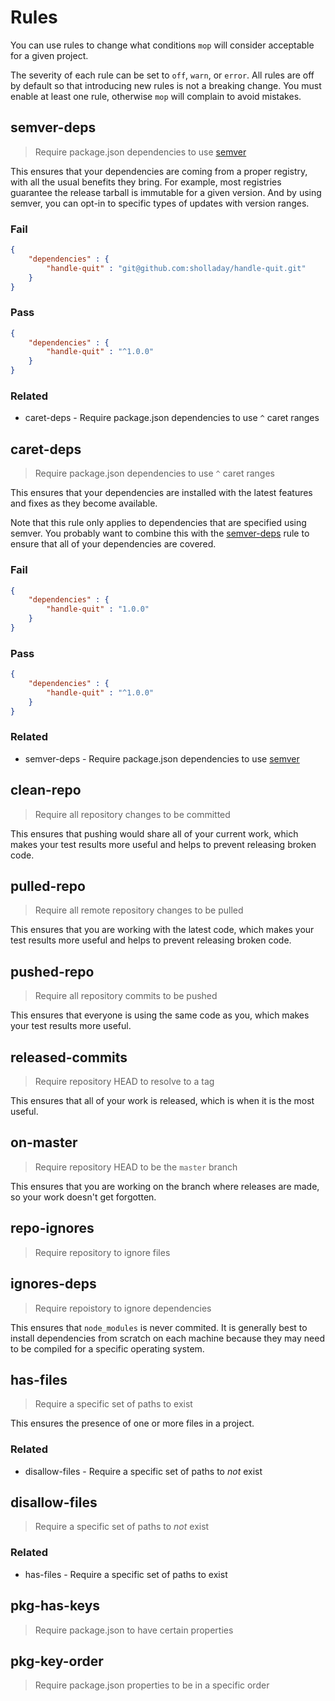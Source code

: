# Rules

You can use rules to change what conditions `mop` will consider acceptable for a given project.

The severity of each rule can be set to `off`, `warn`, or `error`. All rules are off by default so that introducing new rules is not a breaking change. You must enable at least one rule, otherwise `mop` will complain to avoid mistakes.

## semver-deps

> Require package.json dependencies to use [semver](https://docs.npmjs.com/getting-started/semantic-versioning)

This ensures that your dependencies are coming from a proper registry, with all the usual benefits they bring. For example, most registries guarantee the release tarball is immutable for a given version. And by using semver, you can opt-in to specific types of updates with version ranges.

### Fail

```json
{
    "dependencies" : {
        "handle-quit" : "git@github.com:sholladay/handle-quit.git"
    }
}
```

### Pass

```json
{
    "dependencies" : {
        "handle-quit" : "^1.0.0"
    }
}
```

### Related

 - caret-deps - Require package.json dependencies to use `^` caret ranges

## caret-deps

> Require package.json dependencies to use `^` caret ranges

This ensures that your dependencies are installed with the latest features and fixes as they become available.

Note that this rule only applies to dependencies that are specified using semver. You probably want to combine this with the [semver-deps](#semver-deps) rule to ensure that all of your dependencies are covered.

### Fail

```json
{
    "dependencies" : {
        "handle-quit" : "1.0.0"
    }
}
```

### Pass

```json
{
    "dependencies" : {
        "handle-quit" : "^1.0.0"
    }
}
```

### Related

 - semver-deps - Require package.json dependencies to use [semver](https://docs.npmjs.com/getting-started/semantic-versioning)

## clean-repo

> Require all repository changes to be committed

This ensures that pushing would share all of your current work, which makes your test results more useful and helps to prevent releasing broken code.

## pulled-repo

> Require all remote repository changes to be pulled

This ensures that you are working with the latest code, which makes your test results more useful and helps to prevent releasing broken code.

## pushed-repo

> Require all repository commits to be pushed

This ensures that everyone is using the same code as you, which makes your test results more useful.

## released-commits

> Require repository HEAD to resolve to a tag

This ensures that all of your work is released, which is when it is the most useful.

## on-master

> Require repository HEAD to be the `master` branch

This ensures that you are working on the branch where releases are made, so your work doesn't get forgotten.

## repo-ignores

> Require repository to ignore files

## ignores-deps

> Require repoistory to ignore dependencies

This ensures that `node_modules` is never commited. It is generally best to install dependencies from scratch on each machine because they may need to be compiled for a specific operating system.

## has-files

> Require a specific set of paths to exist

This ensures the presence of one or more files in a project.

### Related

 - disallow-files - Require a specific set of paths to _not_ exist

## disallow-files

> Require a specific set of paths to _not_ exist

### Related

 - has-files - Require a specific set of paths to exist

## pkg-has-keys

> Require package.json to have certain properties

## pkg-key-order

> Require package.json properties to be in a specific order
